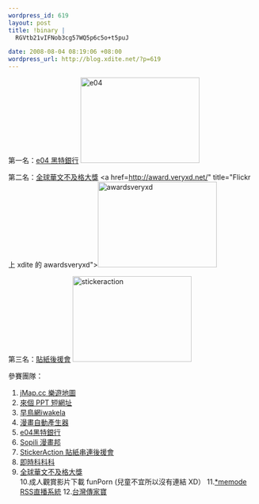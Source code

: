 ```yaml
--- 
wordpress_id: 619
layout: post
title: !binary |
  RGVtb21vIFNob3cg57WQ5p6c5o+t5puJ

date: 2008-08-04 08:19:06 +08:00
wordpress_url: http://blog.xdite.net/?p=619
---
```

第一名：<a href="http://bank.e04.us/">e04 黑特銀行</a>
<a href="http://bank.e04.us/" title="Flickr 上 xdite 的 e04"><img src="http://farm4.static.flickr.com/3090/2730278748_e0144317d3_m.jpg" width="240" height="173" alt="e04" /></a>

第二名：<a href="http://award.veryxd.net/">全球華文不及格大獎</a>
<a href=http://award.veryxd.net/" title="Flickr 上 xdite 的 awardsveryxd"><img src="http://farm4.static.flickr.com/3052/2730283300_33b63fdbc5_m.jpg" width="240" height="173" alt="awardsveryxd" /></a>

第三名：<a href="http://stickeraction.com/">貼紙後援會</a>
<a href="http://stickeraction.com/" title="Flickr 上 xdite 的 stickeraction"><img src="http://farm3.static.flickr.com/2297/2730284320_5a86d88073_m.jpg" width="240" height="173" alt="stickeraction" /></a>

參賽團隊：
1. <a href="http://jMap.cc">jMap.cc 樂遊地圖 </a>
2. <a href="http://ppt.cc">來個 PPT 短網址</a>  
3. <a href="http://iwakela.com">早鳥網iwakela </a>
4. <a href="http://comics.mmdays.com/ ">漫畫自動產生器</a> 
5. <a href="http://bank.e04.us/">e04黑特銀行</a> 
6. <a href="http://comic.sopili.net/">Sopili 漫畫邦</a>  
7. <a href="http://stickeraction.com/">StickerAction 貼紙串連後援會</a> 
8. <a href="http://kekeke.cc">即時科科科</a>  
9. <a href="http://award.veryxd.net">全球華文不及格大獎</a>  
10.成人觀賞影片下載 funPorn (兒童不宜所以沒有連結 XD）
11.<a href="http://www.memode.com/">*memode RSS直播系統</a> 
12.<a href="http://treemily.com">台灣傳家寶</a>
